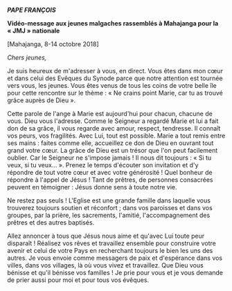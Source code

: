 ***PAPE FRANÇOIS***

**Vidéo-message aux jeunes malgaches rassemblés à Mahajanga pour la « JMJ » nationale**

\[Mahajanga, 8-14 octobre 2018\]

*Chers jeunes,*

Je suis heureux de m'adresser à vous, en direct. Vous êtes dans mon cœur et dans celui des Evêques du Synode parce que notre attention est tournée vers vous, les jeunes. Vous êtes venus de tous les coins de votre belle île pour cette rencontre sur le thème : « Ne crains point Marie, car tu as trouvé grâce auprès de Dieu ».

Cette parole de l'ange à Marie est aujourd'hui pour chacun, chacune de vous. Dieu vous l'adresse. Comme le Seigneur a regardé Marie et lui a fait don de sa grâce, il vous regarde avec amour, respect, tendresse. Il connaît vos peurs, vos fragilités. Avec Lui, tout est possible. Marie a tout remis entre ses mains : faites comme elle, accueillez ce don de Dieu en ouvrant tout grand votre cœur. La grâce de Dieu est un trésor que l'on peut facilement oublier. Car le Seigneur ne s'impose jamais ! Il nous dit toujours : « Si tu veux, si tu veux… ». Prenez le temps d'écouter son invitation et d'y répondre de tout votre cœur et avec votre générosité ! Quel bonheur de répondre à l'appel de Jésus ! Tant de prêtres, de personnes consacrées peuvent en témoigner : Jésus donne sens à toute notre vie.

Ne restez pas seuls ! L'Eglise est une grande famille dans laquelle vous trouverez toujours soutien et réconfort ; dans vos paroisses et dans vos groupes, par la prière, les sacrements, l'amitié, l'accompagnement des prêtres et des autres baptisés.

Allez annoncer à tous que Jésus nous aime et qu'avec Lui toute peur disparaît ! Réalisez vos rêves et travaillez ensemble pour construire votre avenir et celui de votre Pays en recherchant toujours le bien les uns des autres. Je vous envoie comme messagers de paix et d'espérance dans vos villes, dans vos villages, là où vous vivez et travaillez. Que Dieu vous bénisse et qu'il bénisse vos familles ! Je prie pour vous et je vous demande de prier aussi pour moi et pour tous vos évêques.